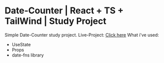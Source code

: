 # Date-Counter | React + TS + TailWind | Study Project
Simple Date-Counter study project.
Live-Project: [Click here](https://date-counter-jet.vercel.app/)
What i've used:
* UseState
* Props
* date-fns library